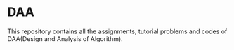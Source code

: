 # DAA

This repository contains all the assignments, tutorial problems and codes of DAA(Design and Analysis of Algorithm). 
